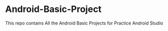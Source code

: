 # Android-Basic-Project
This repo contains All the Android Basic Projects for Practice Android Studio
